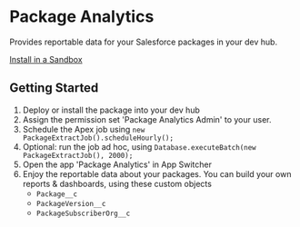 # Package Analytics

Provides reportable data for your Salesforce packages in your dev hub.

[Install in a Sandbox](https://test.salesforce.com/packaging/installPackage.apexp?p0=04t4x000000FEiRAAW)

## Getting Started

1. Deploy or install the package into your dev hub
2. Assign the permission set 'Package Analytics Admin' to your user.
3. Schedule the Apex job using `new PackageExtractJob().scheduleHourly();`
4. Optional: run the job ad hoc, using `Database.executeBatch(new PackageExtractJob(), 2000);`
5. Open the app 'Package Analytics' in App Switcher
6. Enjoy the reportable data about your packages. You can build your own reports & dashboards, using these custom objects
   - `Package__c`
   - `PackageVersion__c`
   - `PackageSubscriberOrg__c`
